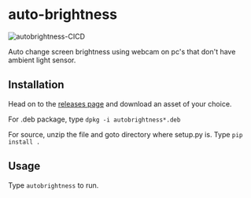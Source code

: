 # auto-brightness
![autobrightness-CICD](https://github.com/M-y/auto-brightness/workflows/autobrightness-CICD/badge.svg)

Auto change screen brightness using webcam on pc's that don't have ambient light sensor.

## Installation

Head on to the [releases page](https://github.com/M-y/auto-brightness/releases) and download an asset of your choice.

For .deb package, type `dpkg -i autobrightness*.deb`

For source, unzip the file and goto directory where setup.py is. Type `pip install .`

## Usage
 
 Type `autobrightness` to run.
